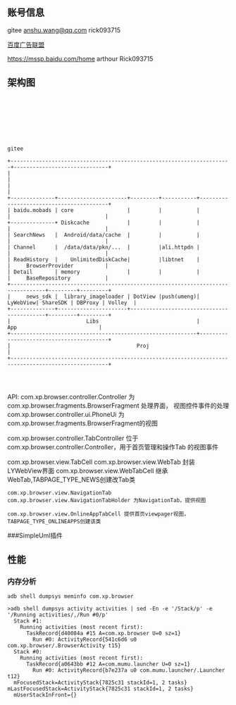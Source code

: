 ## 账号信息
gitee
anshu.wang@qq.com
rick093715



[百度广告联盟](http://note.qidong.name/2017/10/web-advertisement/)

https://mssp.baidu.com/home
arthour Rick093715

## 架构图

```


 



                                                                                          

gitee

+----------------------------------------------------------------------+------------------------------+
|                                                                                                     |
|                                                                                                     |
+--------------+----------------------+---------+-----------+-----------------------------------------+
| baidu.mobads | core                 |         |           |          |                              |
+--------------+ Diskcache            |         |           |          |                              |
| SearchNews   |  Android/data/cache  |         |           |          |                              |
| Channel      |  /data/data/pkn/...  |         |ali.httpdn |          |                              |
| ReadHistory  |    UnlimitedDiskCache|         |libtnet    |          |     BrowserProvider          |
| Detail       | memory               |         |           |          |     BaseRepository           |
+---------------------------------------------------------------------------------+---------+---------+
|     news_sdk |  library_imageloader | DotView |push(umeng)| LyWebView| ShareSDK | DBProxy | Volley  |
+--------------+----------------------+-------------------------------------------+---------+---------+
|                        Libs                               |            App                          |
+-----------------------------------------------------------+-----------------------------------------+
|                                        Proj                                                         |
+-----------------------------------------------------------------------------------------------------+




```












API:
com.xp.browser.controller.Controller 为com.xp.browser.fragments.BrowserFragment 处理界面， 视图控件事件的处理
com.xp.browser.controller.ui.PhoneUi 为com.xp.browser.fragments.BrowserFragment的视图

com.xp.browser.controller.TabController 位于com.xp.browser.controller.Controller，用于首页管理和操作Tab 的视图事件


com.xp.browser.view.TabCell
    com.xp.browser.view.WebTab 封装LYWebView界面
    com.xp.browser.view.WebTabCell 继承WebTab,TABPAGE_TYPE_NEWS创建改Tab类

    com.xp.browser.view.NavigationTab  
    com.xp.browser.view.NavigationTabHolder 为NavigationTab，提供视图

    com.xp.browser.view.OnlineAppTabCell 提供首页viewpager视图，TABPAGE_TYPE_ONLINEAPPS创建该类






















































###SimpleUml插件


## 性能

### 内存分析
```
adb shell dumpsys meminfo com.xp.browser

```

```
>adb shell dumpsys activity activities | sed -En -e '/Stack/p' -e '/Running activities/,/Run #0/p'
  Stack #1:
    Running activities (most recent first):
      TaskRecord{d40084a #15 A=com.xp.browser U=0 sz=1}
        Run #0: ActivityRecord{541c6d6 u0 com.xp.browser/.BrowserActivity t15}
  Stack #0:
    Running activities (most recent first):
      TaskRecord{a0643bb #12 A=com.mumu.launcher U=0 sz=1}
        Run #0: ActivityRecord{b7e237a u0 com.mumu.launcher/.Launcher t12}
  mFocusedStack=ActivityStack{7825c31 stackId=1, 2 tasks} mLastFocusedStack=ActivityStack{7825c31 stackId=1, 2 tasks}
  mUserStackInFront={}

```
